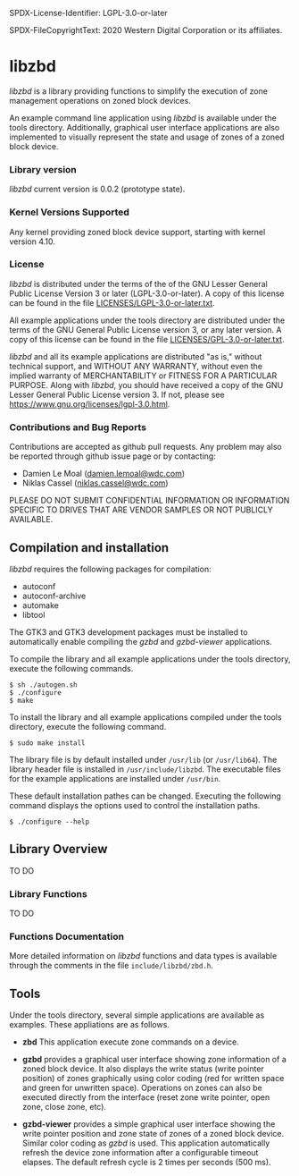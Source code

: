 SPDX-License-Identifier: LGPL-3.0-or-later

SPDX-FileCopyrightText: 2020 Western Digital Corporation or its affiliates.

# libzbd

*libzbd* is a library providing functions to simplify the execution of zone
management operations on zoned block devices.

An example command line application using *libzbd* is available under the tools
directory. Additionally, graphical user interface applications are also
implemented to visually represent the state and usage of zones of a zoned block
device.

### Library version

*libzbd* current version is 0.0.2 (prototype state).

### Kernel Versions Supported

Any kernel providing zoned block device support, starting with kernel version
4.10.

### License

*libzbd* is distributed under the terms of the of the GNU Lesser General Public
License Version 3 or later (LGPL-3.0-or-later). A copy of this license can be
found in the file [LICENSES/LGPL-3.0-or-later.txt](LICENSES/LGPL-3.0-or-later.txt).

All example applications under the tools directory are distributed under
the terms of the GNU General Public License version 3, or any later version.
A copy of this license can be found in the file
[LICENSES/GPL-3.0-or-later.txt](LICENSES/GPL-3.0-or-later.txt).

*libzbd* and all its example applications are distributed "as is," without
technical support, and WITHOUT ANY WARRANTY, without even the implied warranty
of MERCHANTABILITY or FITNESS FOR A PARTICULAR PURPOSE. Along with *libzbd*, you
should have received a copy of the GNU Lesser General Public License version 3.
If not, please see https://www.gnu.org/licenses/lgpl-3.0.html.

### Contributions and Bug Reports

Contributions are accepted as github pull requests. Any problem may also be
reported through github issue page or by contacting:

* Damien Le Moal (damien.lemoal@wdc.com)
* Niklas Cassel (niklas.cassel@wdc.com)

PLEASE DO NOT SUBMIT CONFIDENTIAL INFORMATION OR INFORMATION SPECIFIC TO DRIVES
THAT ARE VENDOR SAMPLES OR NOT PUBLICLY AVAILABLE.

## Compilation and installation

*libzbd* requires the following packages for compilation:

* autoconf
* autoconf-archive
* automake
* libtool

The GTK3 and GTK3 development packages must be installed to automatically enable
compiling the *gzbd* and *gzbd-viewer* applications.

To compile the library and all example applications under the tools directory,
execute the following commands.

```
$ sh ./autogen.sh
$ ./configure
$ make
```

To install the library and all example applications compiled under the tools
directory, execute the following command.

```
$ sudo make install
```

The library file is by default installed under `/usr/lib` (or `/usr/lib64`). The
library header file is installed in `/usr/include/libzbd`. The executable files
for the example applications are installed under `/usr/bin`.

These default installation pathes can be changed. Executing the following
command displays the options used to control the installation paths.

```
$ ./configure --help
```

## Library Overview


TO DO

### Library Functions

TO DO

### Functions Documentation

More detailed information on *libzbd* functions and data types is available
through the comments in the file `include/libzbd/zbd.h`.

## Tools

Under the tools directory, several simple applications are available as
examples. These appliations are as follows.

* **zbd** This application execute zone commands on a device.

* **gzbd** provides a graphical user interface showing zone information of a
  zoned block device. It also displays the write status (write pointer
  position) of zones graphically using color coding (red for written space and
  green for unwritten space). Operations on zones can also be executed directly
  from the interface (reset zone write pointer, open zone, close zone, etc).

* **gzbd-viewer** provides a simple graphical user interface showing the write
  pointer position and zone state of zones of a zoned block device. Similar
  color coding as *gzbd* is used. This application automatically refresh the
  device zone information after a configurable timeout elapses. The default
  refresh cycle is 2 times per seconds (500 ms).
